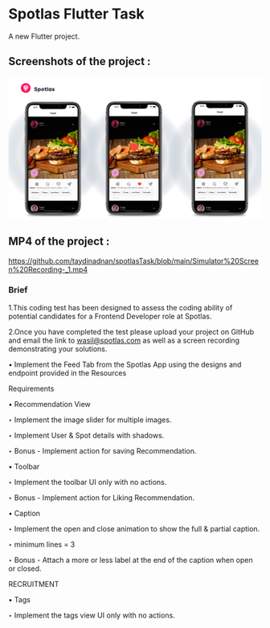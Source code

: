 # Spotlas Flutter Task

A new Flutter project.

## Screenshots of the project :

![url_shortener](https://github.com/taydinadnan/spotlasTask/blob/main/ss.png)

## MP4 of the project :

https://github.com/taydinadnan/spotlasTask/blob/main/Simulator%20Screen%20Recording-_1.mp4






### Brief


1.This coding test has been designed to assess the coding ability of potential candidates for a Frontend Developer role at Spotlas.

2.Once you have completed the test please upload your project on GitHub and email the link to wasil@spotlas.com as well as a screen recording demonstrating your solutions.

• Implement the Feed Tab from the Spotlas App using the designs and endpoint provided in the Resources

Requirements

• Recommendation View

‣ Implement the image slider for multiple images.

‣ Implement User & Spot details with shadows.

‣ Bonus - Implement action for saving Recommendation.

• Toolbar

‣ Implement the toolbar UI only with no actions.

‣ Bonus - Implement action for Liking Recommendation.

• Caption

‣ Implement the open and close animation to show the full & partial caption.

‣ minimum lines = 3

‣ Bonus - Attach a more or less label at the end of the caption when open or closed.

RECRUITMENT

   • Tags

 ‣ Implement the tags view UI only with no actions.


